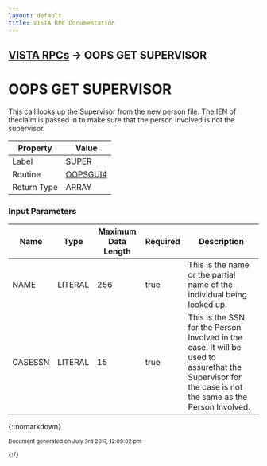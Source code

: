 ```yaml
---
layout: default
title: VISTA RPC Documentation
---
```


## [VISTA RPCs](TableOfContents) &#8594; OOPS GET SUPERVISOR
# OOPS GET SUPERVISOR

This call looks up the Supervisor from the new person file.  The IEN of theclaim is passed in to make sure that the person involved is not the supervisor.

Property | Value
--- | ---
Label | SUPER
Routine | [OOPSGUI4](http://code.osehra.org/dox/Routine_OOPSGUI4_source.html)
Return Type | ARRAY


### Input Parameters

Name | Type | Maximum Data Length | Required | Description
--- | --- | --- | --- | ---
NAME | LITERAL | 256 | true | This is the name or the partial name of the individual being looked up.
CASESSN | LITERAL | 15 | true | This is the SSN for the Person Involved in the case.  It will be used to assurethat the Supervisor for the case is not the same as the Person Involved.



{::nomarkdown} <br/><p style="font-size: 11px">Document generated on July 3rd 2017, 12:09:02 pm</p>{:/}